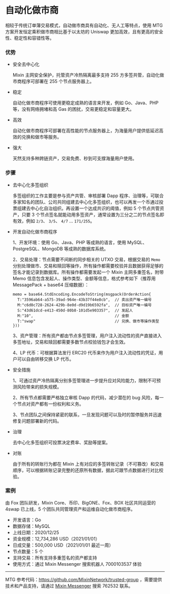 # 自动化做市商

相较于传统订单簿交易模式，自动做市商具有自动化、无人工等特点，使用 MTG 方案开发恒定乘积做市商相比基于以太坊的 Uniswap 更加高效，且有更高的安全性、稳定性和容错性等。

### 优势

- 安全去中心化
  
  Mixin 主网安全保护，托管资产冷热隔离最多支持 255 方多签共管，自动化做市商程序可部署在 255 个节点服务器上。

- 稳定
  
  自动化做市商程序可使用更稳定成熟的语言来开发，例如 Go、Java、PHP 等，没有网络拥堵和高 Gas 的困扰，交易更稳定和容量更大。

- 高效
  
  自动化做市商程序可部署在高性能的节点服务器上，为海量用户提供低延迟高效的兑换和做市等服务。

- 强大

  天然支持多种跨链资产，交易免费、秒到可支撑海量用户使用。

### 步骤

- 去中心化多签组织

  多签组织的工作主要是参与资产共管、审核部署 Dapp 程序、治理等，可联合多家知名的团队、公司共同组建去中心化多签组织，也可以再发一个币通过投票组建去中心化自治组织。再设置一个达成共识的阈值，例如 5 个节点共管资产，只要 3 个节点签名就能动用多签资产，通常设置为三分之二的节点签名即有效，例如 `2/3`、 `3/5`、 `4/7` ... `171/255`。

- 开发自动化做市商程序

  1、开发环境：使用 Go、Java、PHP 等成熟的语言，使用 MySQL、PostgreSQL、MongoDB 等成熟的数据库系统。

  2、交易处理：节点需要不间断的同步相关的 UTXO 交易，根据交易的 `Memo` 分别处理做市、交易和赎回等操作，所有操作都需要校验并且数据获得足够的签名才能记录到数据库。所有操作都需要发起一个 Mixin 主网多重签名，附带 Memo 信息包含发起人、操作类型、金额等信息，格式参考如下（推荐用 MessagePack + base64 压缩数据）：
  ```golang
  memo = base64.StdEncoding.EncodeToString(msgpack(OrderAction{
    T:"3596ab64-a575-39ad-964e-43b37f44e8cb",  // 卖出资产唯一编号
    M:"c6d0c728-2624-429b-8e0d-d9d19b6592fa",  // 目标资产唯一编号
    S:"43d61dcd-e413-450d-80b8-101d5e903357",  // 发起人
    M:"10",                                    // 金额
    T:"swap"                                   // 兑换、做市等操作类型
  }))
  ```

  3、资产管理：所有资产都由节点多签管理，用户注入流动性的资产直接进入多签地址，交易和赎回都需要多数节点校验钱包才会生效。

  4、LP 代币：可根据算法发行 ERC20 代币来作为用户注入流动性的凭证，用户可以自由转移交换 LP 代币。

- 安全措施

  1、可通过资产冷热隔离分别多签管理进一步提升应对风险能力，限制不可预测风险带来的损失规模。

  2、所有节点都需要严格独立审核 Dapp 的代码，减少潜在的 bug 风险，每一个节点对资产都有一份权利和义务。

  3、节点团队之间保持紧密的联系，一旦发现问题可以及时的暂停服务并迅速修复问题部署新的代码。

- 治理

  去中心化多签组织可投票决定费率、奖励等提案。

- 对账

  由于所有的转账行为都在 Mixin 上有对应的多签转账记录（不可篡改）和交易顺序，可以根据转账记录完整的还原所有数据，据此可跟节点数据进行对比校验。

### 案例

由 Fox 团队研发，Mixin Core、币印、BigONE、Fox、BOX 社区共同运营的 4swap 已上线，5 个团队共同管理资产和运维自动化做市商程序。

- 开发语言：Go
- 数据存储：MySQL
- 上线日期：2020/12/25
- 资金规模：12,734,286 USD（2021/01/01）
- 日成交量：500,000 USD（2021/01/01 最近一周）
- 节点数量：5 个
- 支持交易：所有支持多重签名的资产都支持
- 使用方式：通过 Mixin Messenger 搜索机器人 7000103537 体验

---
MTG 参考代码：https://github.com/MixinNetwork/trusted-group ，需要提供技术和产品支持，请通过 [Mixin Messenger](https://w3c.group/c/1609251387450619) 搜索 762532 联系。
